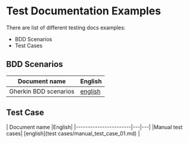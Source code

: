 
# Test Documentation Examples  
There are list of different testing docs examples:  
- BDD Scenarios  
- Test Cases  

## BDD Scenarios
| Document name         |English|
|-----------------------|---|
| Gherkin BDD scenarios | [english](bdd%20scenarios/bdd_scenario_01_en.md) |

## Test Case
| Document name         |English|
|-----------------------|---|---|
|Manual test cases| [english](test cases/manual_test_case_01.md) |
